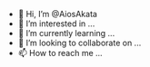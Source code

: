 - 👋 Hi, I’m @AiosAkata
- 👀 I’m interested in ...
- 🌱 I’m currently learning ...
- 💞️ I’m looking to collaborate on ...
- 📫 How to reach me ...

<!---
AiosAkata/AiosAkata is a ✨ special ✨ repository because its `README.md` (this file) appears on your GitHub profile.
You can click the Preview link to take a look at your changes.
--->
